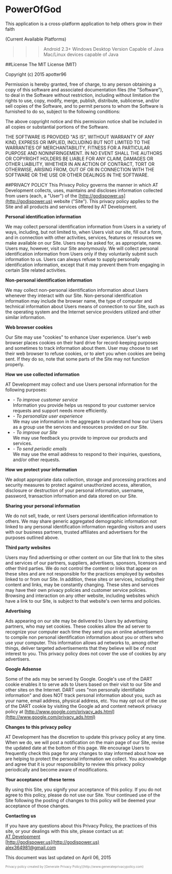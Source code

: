 PowerOfGod
==========

This application is a cross-platform application to help others grow in their faith

(Current Available Platforms)
>>> Android 2.3+
>>> Windows Desktop Version Capable of Java
>>> Mac/Linux devices capable of Java

##License
The MIT License (MIT)

Copyright (c) 2015 apotter96

Permission is hereby granted, free of charge, to any person obtaining a copy
of this software and associated documentation files (the "Software"), to deal
in the Software without restriction, including without limitation the rights
to use, copy, modify, merge, publish, distribute, sublicense, and/or sell
copies of the Software, and to permit persons to whom the Software is
furnished to do so, subject to the following conditions:

The above copyright notice and this permission notice shall be included in
all copies or substantial portions of the Software.

THE SOFTWARE IS PROVIDED "AS IS", WITHOUT WARRANTY OF ANY KIND, EXPRESS OR
IMPLIED, INCLUDING BUT NOT LIMITED TO THE WARRANTIES OF MERCHANTABILITY,
FITNESS FOR A PARTICULAR PURPOSE AND NONINFRINGEMENT. IN NO EVENT SHALL THE
AUTHORS OR COPYRIGHT HOLDERS BE LIABLE FOR ANY CLAIM, DAMAGES OR OTHER
LIABILITY, WHETHER IN AN ACTION OF CONTRACT, TORT OR OTHERWISE, ARISING FROM,
OUT OF OR IN CONNECTION WITH THE SOFTWARE OR THE USE OR OTHER DEALINGS IN
THE SOFTWARE.

##PRIVACY POLICY
This Privacy Policy governs the manner in which AT Development collects, uses, maintains and discloses information collected from users (each, a "User") of the [http://godispower.us](http://godispower.us) website ("Site"). This privacy policy applies to the Site and all products and services offered by AT Development.  

 **Personal identification information**  

 We may collect personal identification information from Users in a variety of ways, including, but not limited to, when Users visit our site, fill out a form, and in connection with other activities, services, features or resources we make available on our Site. Users may be asked for, as appropriate, name. Users may, however, visit our Site anonymously. We will collect personal identification information from Users only if they voluntarily submit such information to us. Users can always refuse to supply personally identification information, except that it may prevent them from engaging in certain Site related activities.  

 **Non-personal identification information**  

 We may collect non-personal identification information about Users whenever they interact with our Site. Non-personal identification information may include the browser name, the type of computer and technical information about Users means of connection to our Site, such as the operating system and the Internet service providers utilized and other similar information.  

 **Web browser cookies**  

 Our Site may use "cookies" to enhance User experience. User's web browser places cookies on their hard drive for record-keeping purposes and sometimes to track information about them. User may choose to set their web browser to refuse cookies, or to alert you when cookies are being sent. If they do so, note that some parts of the Site may not function properly.  

 **How we use collected information**  

 AT Development may collect and use Users personal information for the following purposes:  

*   _- To improve customer service_  
     Information you provide helps us respond to your customer service requests and support needs more efficiently.
*   _- To personalize user experience_  
     We may use information in the aggregate to understand how our Users as a group use the services and resources provided on our Site.
*   _- To improve our Site_  
     We may use feedback you provide to improve our products and services.
*   _- To send periodic emails_  
     We may use the email address to respond to their inquiries, questions, and/or other requests.

**How we protect your information**  

 We adopt appropriate data collection, storage and processing practices and security measures to protect against unauthorized access, alteration, disclosure or destruction of your personal information, username, password, transaction information and data stored on our Site.  

 **Sharing your personal information**  

 We do not sell, trade, or rent Users personal identification information to others. We may share generic aggregated demographic information not linked to any personal identification information regarding visitors and users with our business partners, trusted affiliates and advertisers for the purposes outlined above.  

 **Third party websites**  

 Users may find advertising or other content on our Site that link to the sites and services of our partners, suppliers, advertisers, sponsors, licensors and other third parties. We do not control the content or links that appear on these sites and are not responsible for the practices employed by websites linked to or from our Site. In addition, these sites or services, including their content and links, may be constantly changing. These sites and services may have their own privacy policies and customer service policies. Browsing and interaction on any other website, including websites which have a link to our Site, is subject to that website's own terms and policies.  

 **Advertising**  

 Ads appearing on our site may be delivered to Users by advertising partners, who may set cookies. These cookies allow the ad server to recognize your computer each time they send you an online advertisement to compile non personal identification information about you or others who use your computer. This information allows ad networks to, among other things, deliver targeted advertisements that they believe will be of most interest to you. This privacy policy does not cover the use of cookies by any advertisers.  

 **Google Adsense**  

 Some of the ads may be served by Google. Google's use of the DART cookie enables it to serve ads to Users based on their visit to our Site and other sites on the Internet. DART uses "non personally identifiable information" and does NOT track personal information about you, such as your name, email address, physical address, etc. You may opt out of the use of the DART cookie by visiting the Google ad and content network privacy policy at [http://www.google.com/privacy_ads.html](http://www.google.com/privacy_ads.html)  

 **Changes to this privacy policy**  

 AT Development has the discretion to update this privacy policy at any time. When we do, we will post a notification on the main page of our Site, revise the updated date at the bottom of this page. We encourage Users to frequently check this page for any changes to stay informed about how we are helping to protect the personal information we collect. You acknowledge and agree that it is your responsibility to review this privacy policy periodically and become aware of modifications.  

 **Your acceptance of these terms**  

 By using this Site, you signify your acceptance of this policy. If you do not agree to this policy, please do not use our Site. Your continued use of the Site following the posting of changes to this policy will be deemed your acceptance of those changes.  

 **Contacting us**  

 If you have any questions about this Privacy Policy, the practices of this site, or your dealings with this site, please contact us at:  
 [AT Development](http://godispower.us)  
 [http://godispower.us](http://godispower.us)  
 alex364981@gmail.com  

This document was last updated on April 06, 2015  

<div style="font-size:10px;color:gray;">Privacy policy created by [Generate Privacy Policy](http://www.generateprivacypolicy.com)</div>
